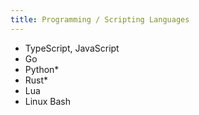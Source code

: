 ```yaml
---
title: Programming / Scripting Languages
---
```


- TypeScript, JavaScript
- Go
- Python\*
- Rust\*
- Lua
- Linux Bash
